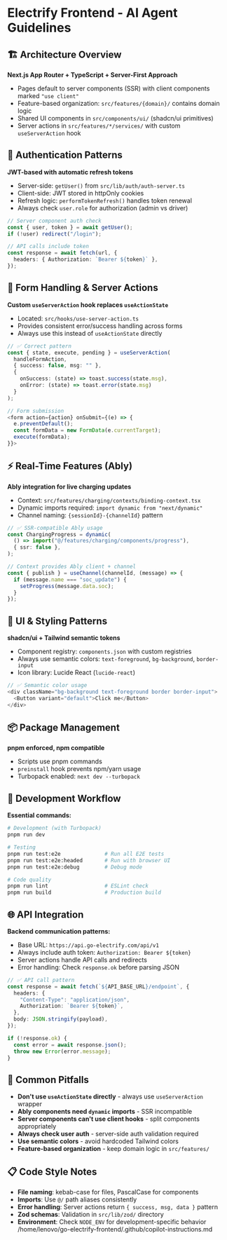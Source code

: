 # Electrify Frontend - AI Agent Guidelines

## 🏗️ Architecture Overview

**Next.js App Router + TypeScript + Server-First Approach**

- Pages default to server components (SSR) with client components marked `"use client"`
- Feature-based organization: `src/features/{domain}/` contains domain logic
- Shared UI components in `src/components/ui/` (shadcn/ui primitives)
- Server actions in `src/features/*/services/` with custom `useServerAction` hook

## 🔐 Authentication Patterns

**JWT-based with automatic refresh tokens**

- Server-side: `getUser()` from `src/lib/auth/auth-server.ts`
- Client-side: JWT stored in httpOnly cookies
- Refresh logic: `performTokenRefresh()` handles token renewal
- Always check `user.role` for authorization (admin vs driver)

```typescript
// Server component auth check
const { user, token } = await getUser();
if (!user) redirect("/login");

// API calls include token
const response = await fetch(url, {
  headers: { Authorization: `Bearer ${token}` },
});
```

## 🎯 Form Handling & Server Actions

**Custom `useServerAction` hook replaces `useActionState`**

- Located: `src/hooks/use-server-action.ts`
- Provides consistent error/success handling across forms
- Always use this instead of `useActionState` directly

```typescript
// ✅ Correct pattern
const { state, execute, pending } = useServerAction(
  handleFormAction,
  { success: false, msg: "" },
  {
    onSuccess: (state) => toast.success(state.msg),
    onError: (state) => toast.error(state.msg)
  }
);

// Form submission
<form action={action} onSubmit={(e) => {
  e.preventDefault();
  const formData = new FormData(e.currentTarget);
  execute(formData);
}}>
```

## ⚡ Real-Time Features (Ably)

**Ably integration for live charging updates**

- Context: `src/features/charging/contexts/binding-context.tsx`
- Dynamic imports required: `import dynamic from "next/dynamic"`
- Channel naming: `{sessionId}-{channelId}` pattern

```typescript
// ✅ SSR-compatible Ably usage
const ChargingProgress = dynamic(
  () => import("@/features/charging/components/progress"),
  { ssr: false },
);

// Context provides Ably client + channel
const { publish } = useChannel(channelId, (message) => {
  if (message.name === "soc_update") {
    setProgress(message.data.soc);
  }
});
```

## 🎨 UI & Styling Patterns

**shadcn/ui + Tailwind semantic tokens**

- Component registry: `components.json` with custom registries
- Always use semantic colors: `text-foreground`, `bg-background`, `border-input`
- Icon library: Lucide React (`lucide-react`)

```typescript
// ✅ Semantic color usage
<div className="bg-background text-foreground border border-input">
  <Button variant="default">Click me</Button>
</div>
```

## 📦 Package Management

**pnpm enforced, npm compatible**

- Scripts use pnpm commands
- `preinstall` hook prevents npm/yarn usage
- Turbopack enabled: `next dev --turbopack`

## 🔧 Development Workflow

**Essential commands:**

```bash
# Development (with Turbopack)
pnpm run dev

# Testing
pnpm run test:e2e              # Run all E2E tests
pnpm run test:e2e:headed       # Run with browser UI
pnpm run test:e2e:debug        # Debug mode

# Code quality
pnpm run lint                  # ESLint check
pnpm run build                 # Production build
```

## 🌐 API Integration

**Backend communication patterns:**

- Base URL: `https://api.go-electrify.com/api/v1`
- Always include auth token: `Authorization: Bearer ${token}`
- Server actions handle API calls and redirects
- Error handling: Check `response.ok` before parsing JSON

```typescript
// ✅ API call pattern
const response = await fetch(`${API_BASE_URL}/endpoint`, {
  headers: {
    "Content-Type": "application/json",
    Authorization: `Bearer ${token}`,
  },
  body: JSON.stringify(payload),
});

if (!response.ok) {
  const error = await response.json();
  throw new Error(error.message);
}
```

## 🚨 Common Pitfalls

- **Don't use `useActionState` directly** - always use `useServerAction` wrapper
- **Ably components need `dynamic` imports** - SSR incompatible
- **Server components can't use client hooks** - split components appropriately
- **Always check user auth** - server-side auth validation required
- **Use semantic colors** - avoid hardcoded Tailwind colors
- **Feature-based organization** - keep domain logic in `src/features/`

## 📋 Code Style Notes

- **File naming**: kebab-case for files, PascalCase for components
- **Imports**: Use `@/` path aliases consistently
- **Error handling**: Server actions return `{ success, msg, data }` pattern
- **Zod schemas**: Validation in `src/lib/zod/` directory
- **Environment**: Check `NODE_ENV` for development-specific behavior</content>
  <parameter name="filePath">/home/lenovo/go-electrify-frontend/.github/copilot-instructions.md

